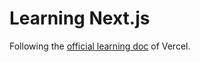 # Learning Next.js

Following the [official learning doc](https://nextjs.org/learn/basics/create-nextjs-app) of Vercel.
